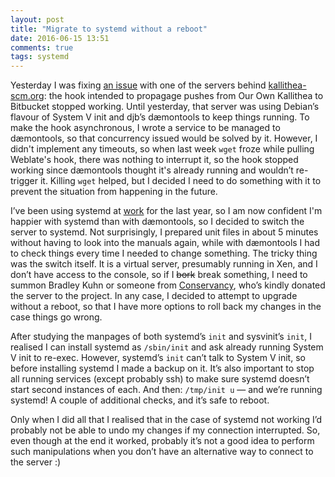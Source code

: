 ```yaml
---
layout: post
title: "Migrate to systemd without a reboot"
date: 2016-06-15 13:51
comments: true
tags: systemd
---
```


Yesterday I was fixing [an issue](https://bitbucket.org/conservancy/kallithea/pull-requests/235/minor-changes/diff#comment-19707125) with one of the servers behind [kallithea-scm.org](https://kallithea-scm.org): the hook intended to propagage pushes from Our Own Kallithea to Bitbucket stopped working. Until yesterday, that server was using Debian’s flavour of System V init and djb’s dæmontools to keep things running. To make the hook asynchronous, I wrote a service to be managed to dæmontools, so that concurrency issued would be solved by it. However, I didn't implement any timeouts, so when last week `wget` froze while pulling Weblate's hook, there was nothing to interrupt it, so the hook stopped working since dæmontools thought it's already running and wouldn’t re-trigger it. Killing `wget` helped, but I decided I need to do something with it to prevent the situation from happening in the future.

I’ve been using systemd at [work](https://collabora.co.uk/) for the last year, so I am now confident I'm happier with systemd than with dæmontools, so I decided to switch the server to systemd. Not surprisingly, I prepared unit files in about 5 minutes without having to look into the manuals again, while with dæmontools I had to check things every time I needed to change something. The tricky thing was the switch itself. It is a virtual server, presumably running in Xen, and I don’t have access to the console, so if I <s>bork</s> break something, I need to summon Bradley Kuhn or someone from [Conservancy](https://sfconservancy.org/), who’s kindly donated the server to the project. In any case, I decided to attempt to upgrade without a reboot, so that I have more options to roll back my changes in the case things go wrong.

After studying the manpages of both systemd’s `init` and sysvinit’s `init`, I realised I can install systemd as `/sbin/init` and ask already running System V init to re-exec. However, systemd’s `init` can’t talk to System V init, so before installing systemd I made a backup on it. It’s also important to stop all running services (except probably ssh) to make sure systemd doesn’t start second instances of each. And then: `/tmp/init u` — and we’re running systemd! A couple of additional checks, and it’s safe to reboot.

Only when I did all that I realised that in the case of systemd not working I’d probably not be able to undo my changes if my connection interrupted. So, even though at the end it worked, probably it’s not a good idea to perform such manipulations when you don’t have an alternative way to connect to the server :)
